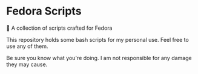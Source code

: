 # Fedora Scripts
🐧 A collection of scripts crafted for Fedora

This repository holds some bash scripts for my personal use.
Feel free to use any of them.


Be sure you know what you're doing.
I am not responsible for any damage they may cause.
